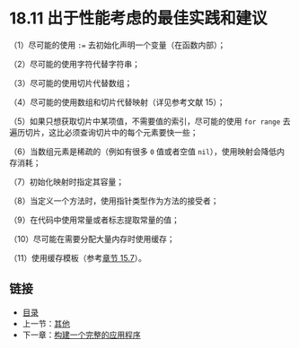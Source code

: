# 18.11 出于性能考虑的最佳实践和建议

（1）尽可能的使用 `:=` 去初始化声明一个变量（在函数内部）；

（2）尽可能的使用字符代替字符串；

（3）尽可能的使用切片代替数组；

（4）尽可能的使用数组和切片代替映射（详见参考文献 15）；

（5）如果只想获取切片中某项值，不需要值的索引，尽可能的使用 `for range` 去遍历切片，这比必须查询切片中的每个元素要快一些；

（6）当数组元素是稀疏的（例如有很多 `0` 值或者空值 `nil`），使用映射会降低内存消耗；

（7）初始化映射时指定其容量；

（8）当定义一个方法时，使用指针类型作为方法的接受者；

（9）在代码中使用常量或者标志提取常量的值；

（10）尽可能在需要分配大量内存时使用缓存；

（11）使用缓存模板（参考[章节 15.7](15.7.md)）。



## 链接

- [目录](directory.md)
- 上一节：[其他](18.10.md)
- 下一章：[构建一个完整的应用程序](19.0.md)
